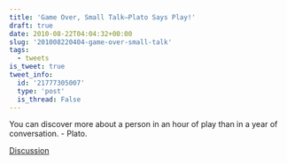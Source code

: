 ```yaml
---
title: 'Game Over, Small Talk—Plato Says Play!'
draft: true
date: 2010-08-22T04:04:32+00:00
slug: '201008220404-game-over-small-talk'
tags:
  - tweets
is_tweet: true
tweet_info:
  id: '21777305007'
  type: 'post'
  is_thread: False
---
```




You can discover more about a person in an hour of play than in a year of conversation. - Plato.

[Discussion](https://x.com/sytelus/status/21777305007)
